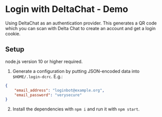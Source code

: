 # Login with DeltaChat - Demo

Using DeltaChat as an authentication provider. This generates a QR code which
you can scan with Delta Chat to create an account and get a login cookie.

## Setup

node.js version 10 or higher required.


1. Generate a configuration by putting JSON-encoded data into `$HOME/.login-dcrc`. E.g.:

```json
{
    "email_address": "loginbot@example.org",
    "email_password": "verysecure"
}
```

2. Install the dependencies with `npm i` and run it with `npm start`.

